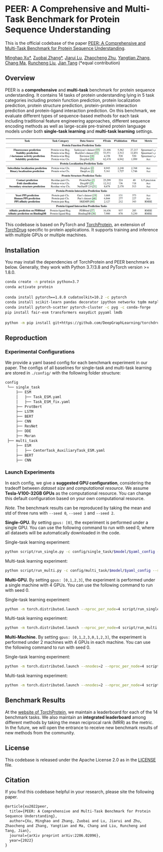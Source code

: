 # PEER: A Comprehensive and Multi-Task Benchmark for Protein Sequence Understanding

This is the official codebase of the paper [PEER: A Comprehensive and Multi-Task Benchmark for Protein Sequence Understanding](https://arxiv.org/pdf/2206.02096.pdf).

[Minghao Xu*](https://chrisallenming.github.io),
[Zuobai Zhang*](https://oxer11.github.io),
[Jiarui Lu](https://mila.quebec/en/person/jiarui-lu/),
[Zhaocheng Zhu](https://kiddozhu.github.io),
[Yangtian Zhang](https://zytzrh.github.io/),
[Chang Ma](https://github.com/chang-github-00),
[Runcheng Liu](https://www.runchengliu.com/),
[Jian Tang](https://jian-tang.com)
(*equal contribution)

## Overview ##

PEER is a **comprehensive** and **multi-task** benchmark for protein sequence understanding. 
It contains 14 tasks of protein understanding lying in 5 task categories 
including protein function prediction, protein localization prediction, protein structure prediction, protein-protein interaction prediction and protein-ligand interaction prediction. 
On this benchmark, we evaluate different types of sequence-based methods for each task 
including traditional feature engineering approaches, different sequence encoding methods as well as large-scale pre-trained protein language models 
under both **single-task learning** and **multi-task learning** settings.

![PEER Benchmark](asset/benchmark.png)

This codebase is based on PyTorch and [TorchProtein], an extension of [TorchDrug] specific to protein applications.
It supports training and inference with multiple GPUs or multiple machines.

[TorchProtein]: https://torchprotein.ai/
[TorchDrug]: https://torchdrug.ai/

## Installation ##

You may install the dependencies of TorchProtein and PEER benchmark as below. 
Generally, they work with Python 3.7/3.8 and PyTorch version >= 1.8.0.

```bash
conda create -n protein python=3.7
conda activate protein

conda install pytorch==1.8.0 cudatoolkit=10.2 -c pytorch
conda install scikit-learn pandas decorator ipython networkx tqdm matplotlib -y
conda install pytorch-scatter pytorch-cluster -c pyg -c conda-forge
pip install fair-esm transformers easydict pyyaml lmdb

python -m pip install git+https://github.com/DeepGraphLearning/torchdrug-dev
```

## Reproduction ##

### Experimental Configurations ###

We provide a yaml based config for each benchmark experiment in our paper. 
The configs of all baselines for single-task and multi-task learning are stored in ```./config/``` with the following folder structure:

```
config
 └── single_task
     ├── ESM
     │   ├── Task_ESM.yaml
     │   ├── Task_ESM_fix.yaml
     ├── ProtBert
     ├── LSTM
     ├── BERT
     ├── CNN
     ├── ResNet
     ├── DDE
     ├── Moran
 ├── multi_task
     ├── ESM
     │   ├── CenterTask_AuxiliaryTask_ESM.yaml
     ├── BERT
     ├── CNN
```

### Launch Experiments ###

In each config, we give a **suggested GPU configuration**, considering the tradeoff between *dataset size* and *computational resource*.
We assume **Tesla-V100-32GB GPUs** as the computational resource.
You can change this default configuration based on your own computational resource.

*Note.* The benchmark results can be reproduced by taking the mean and std of three runs with ```--seed 0```, ```--seed 1``` and ```--seed 2```. 

**Single-GPU.** By setting ```gpus: [0]```, the experiment is performed under a single GPU.
You can use the following command to run with seed 0, where all datasets will be automatically downloaded in the code.

Single-task learning experiment:
```bash
python script/run_single.py -c config/single_task/$model/$yaml_config --seed 0
```

Multi-task learning experiment:
```bash
python script/run_multi.py -c config/multi_task/$model/$yaml_config --seed 0
```

**Multi-GPU.** By setting ```gpus: [0,1,2,3]```, the experiment is performed under a single machine with 4 GPUs.
You can use the following command to run with seed 0.

Single-task learning experiment:
```bash
python -m torch.distributed.launch --nproc_per_node=4 script/run_single.py -c config/single_task/$model/$yaml_config --seed 0
```

Multi-task learning experiment:
```bash
python -m torch.distributed.launch --nproc_per_node=4 script/run_multi.py -c config/multi_task/$model/$yaml_config --seed 0
```

**Multi-Machine.** By setting ```gpus: [0,1,2,3,0,1,2,3]```, the experiment is performed under 2 machines with 4 GPUs in each machine.
You can use the following command to run with seed 0.

Single-task learning experiment:
```bash
python -m torch.distributed.launch --nnodes=2 --nproc_per_node=4 script/run_single.py -c config/single_task/$model/$yaml_config --seed 0
```

Multi-task learning experiment:
```bash
python -m torch.distributed.launch --nnodes=2 --nproc_per_node=4 script/run_multi.py -c config/multi_task/$model/$yaml_config --seed 0
```

## Benchmark Results ##

At the [website of TorchProtein], we maintain a leaderboard for each of the 14 benchmark tasks. 
We also maintain an **integrated leaderboard** among different methods by taking the mean reciprocal rank (MRR) as the metric. 
In the future, we will open the entrance to receive new benchmark results of new methods from the community. 

[website of TorchProtein]: https://torchprotein.ai/benchmark

## License ##

This codebase is released under the Apache License 2.0 as in the [LICENSE](LICENSE) file.

## Citation ##

If you find this codebase helpful in your research, please site the following paper.
```
@article{xu2022peer,
  title={PEER: A Comprehensive and Multi-Task Benchmark for Protein Sequence Understanding},
  author={Xu, Minghao and Zhang, Zuobai and Lu, Jiarui and Zhu, Zhaocheng and Zhang, Yangtian and Ma, Chang and Liu, Runcheng and Tang, Jian},
  journal={arXiv preprint arXiv:2206.02096},
  year={2022}
}
```
